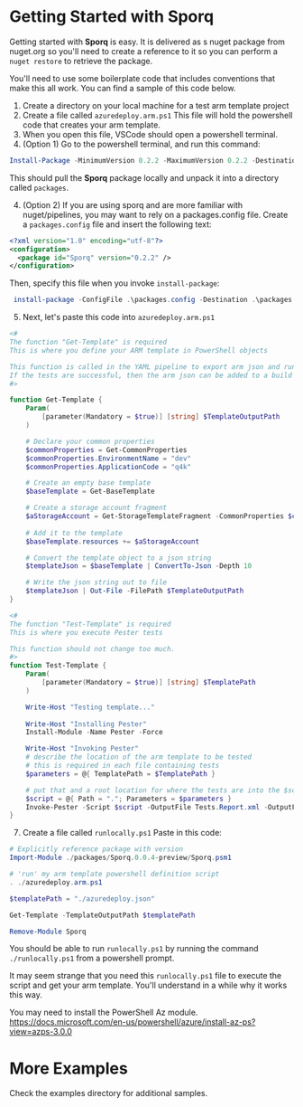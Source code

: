 # Getting Started with Sporq
Getting started with **Sporq** is easy.  It is delivered as s nuget package from nuget.org so you'll need to create a reference to it so you can perform a ```nuget restore``` to retrieve the package.

You'll need to use some boilerplate code that includes conventions that make this all work.  You can find a sample of this code below.

1.	Create a directory on your local machine for a test arm template project
2.	Create a file called ```azuredeploy.arm.ps1```  This file will hold the powershell code that creates your arm template.
3.  When you open this file, VSCode should open a powershell terminal.
4. (Option 1)  Go to the powershell terminal, and run this command:
``` powershell
Install-Package -MinimumVersion 0.2.2 -MaximumVersion 0.2.2 -Destination ./packages -Source https://www.nuget.org/api/v2 -Name sporq
```
This should pull the **Sporq** package locally and unpack it into a directory called ```packages```.

4. (Option 2) If you are using sporq and are more familiar with nuget/pipelines, you may want to rely on a packages.config file. Create a ```packages.config``` file and insert the following text:

``` xml
<?xml version="1.0" encoding="utf-8"?>
<configuration>
  <package id="Sporq" version="0.2.2" />
</configuration>
```

Then, specify this file when you invoke ```install-package```:
``` powershell
 install-package -ConfigFile .\packages.config -Destination .\packages -name sporq -Source "https://www.nuget.org/api/v2"
```

5.	Next, let's paste this code into ```azuredeploy.arm.ps1```
``` powershell
<#
The function "Get-Template" is required
This is where you define your ARM template in PowerShell objects

This function is called in the YAML pipeline to export arm json and run tests.
If the tests are successful, then the arm json can be added to a build artifact.
#>

function Get-Template {
    Param(
        [parameter(Mandatory = $true)] [string] $TemplateOutputPath
    )

    # Declare your common properties
    $commonProperties = Get-CommonProperties
    $commonProperties.EnvironmentName = "dev"
    $commonProperties.ApplicationCode = "q4k"

    # Create an empty base template
    $baseTemplate = Get-BaseTemplate

    # Create a storage account fragment
    $aStorageAccount = Get-StorageTemplateFragment -CommonProperties $commonProperties -Location "centralus" -StorageAccessTier "Standard_RAGRS" -StorageTier "Standard"
    
    # Add it to the template
    $baseTemplate.resources += $aStorageAccount

    # Convert the template object to a json string
    $templateJson = $baseTemplate | ConvertTo-Json -Depth 10

    # Write the json string out to file
    $templateJson | Out-File -FilePath $TemplateOutputPath
}

<#
The function "Test-Template" is required
This is where you execute Pester tests

This function should not change too much.
#>
function Test-Template {
    Param(
        [parameter(Mandatory = $true)] [string] $TemplatePath
    )

    Write-Host "Testing template..."
    
    Write-Host "Installing Pester"
    Install-Module -Name Pester -Force

    Write-Host "Invoking Pester"
    # describe the location of the arm template to be tested
    # this is required in each file containing tests
    $parameters = @{ TemplatePath = $TemplatePath }

    # put that and a root location for where the tests are into the $script object
    $script = @{ Path = "."; Parameters = $parameters }
    Invoke-Pester -Script $script -OutputFile Tests.Report.xml -OutputFormat NUnitXml
}
```
7. Create a file called ```runlocally.ps1```  Paste in this code:
``` powershell
# Explicitly reference package with version
Import-Module ./packages/Sporq.0.0.4-preview/Sporq.psm1

# 'run' my arm template powershell definition script
. ./azuredeploy.arm.ps1

$templatePath = "./azuredeploy.json"

Get-Template -TemplateOutputPath $templatePath

Remove-Module Sporq
```

You should be able to run ```runlocally.ps1``` by running the command ```./runlocally.ps1``` from a powershell prompt.

It may seem strange that you need this ```runlocally.ps1``` file to execute the script and get your arm template.  You'll understand in a while why it works this way.

You may need to install the PowerShell Az module.  https://docs.microsoft.com/en-us/powershell/azure/install-az-ps?view=azps-3.0.0

# More Examples
Check the examples directory for additional samples.